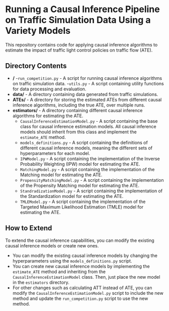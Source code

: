 # Running a Causal Inference Pipeline on Traffic Simulation Data Using a Variety Models

This repository contains code for applying causal inference algorithms to estimate the impact of traffic light control policies on traffic flow (ATE).

## Directory Contents
- **/**
-`run_competition.py` - A script for running causal inference algorithms on traffic simulation data.
-`utils.py` - A script containing utility functions for data processing and evaluation.
- **data/** - A directory containing data generated from traffic simulations.
- **ATEs/** - A directory for storing the estimated ATEs from different causal inference algorithms, including the true ATE, over multiple runs.
- **estimators/** - A directory containing different causal inference algorithms for estimating the ATE.
  - `CausalInferenceEstimationModel.py` - A script containing the base class for causal inference estimation models. All causal inference models should inherit from this class and implement the `estimate_ATE` method.
  - `models_definitions.py` - A script containing the definitions of different causal inference models, meaning the different sets of hyperparameters for each model.
  - `IPWModel.py` - A script containing the implementation of the Inverse Probability Weighting (IPW) model for estimating the ATE.
  - `MatchingModel.py` - A script containing the implementation of the Matching model for estimating the ATE.
  - `PropensityMatchingModel.py` - A script containing the implementation of the Propensity Matching model for estimating the ATE.
  - `StandradizationModel.py` - A script containing the implementation of the Standardization model for estimating the ATE.
  - `TMLEModel.py` - A script containing the implementation of the Targeted Maximum Likelihood Estimation (TMLE) model for estimating the ATE.

## How to Extend
To extend the causal inference capabilities, you can modify the existing causal inference models or create new ones.
- You can modify the existing causal inference models by changing the hyperparameters using the `models_definitions.py` script.
- You can create new causal inference models by implementing the `estimate_ATE` method and inheriting from the `CausalInferenceEstimationModel` class. Then, just place the new model in the `estimators` directory.
- For other changes such as calculating ATT instead of ATE, you can modify the `CausalInferenceEstimationModel.py` script to include the new method and update the `run_competition.py` script to use the new method.

